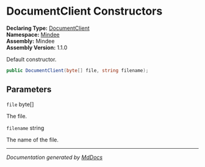 ﻿<!--  
  <auto-generated>   
    The contents of this file were generated by a tool.  
    Changes to this file may be list if the file is regenerated  
  </auto-generated>   
-->

# DocumentClient Constructors

**Declaring Type:** [DocumentClient](../index.md)  
**Namespace:** [Mindee](../../index.md)  
**Assembly:** Mindee  
**Assembly Version:** 1.1.0

Default constructor.

```csharp
public DocumentClient(byte[] file, string filename);
```

## Parameters

`file`  byte\[\]

The file.

`filename`  string

The name of the file.

___

*Documentation generated by [MdDocs](https://github.com/ap0llo/mddocs)*
